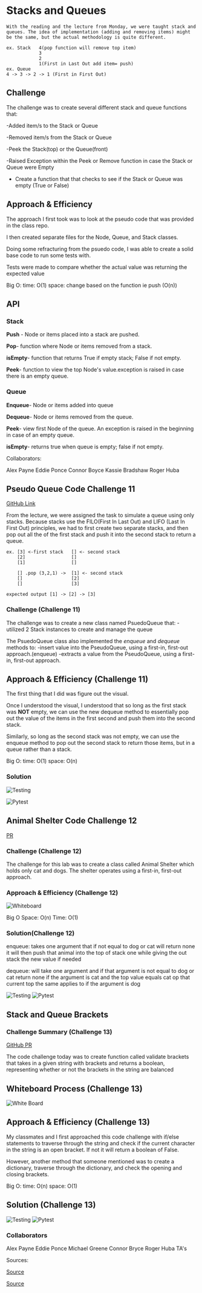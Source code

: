 # Stacks and Queues
    With the reading and the lecture from Monday, we were taught stack and queues. The idea of implementation (adding and removing items) might be the same, but the actual methodology is quite different.

    ex. Stack   4(pop function will remove top item)
                3
                2
                1(First in Last Out add item= push)
    ex. Queue
    4 -> 3 -> 2 -> 1 (First in First Out)

## Challenge

The challenge was to create several different stack and queue functions that:

-Added item/s to the Stack or Queue

-Removed item/s from the Stack or Queue

-Peek the Stack(top) or the Queue(front)

-Raised Exception within the Peek or Remove function in case the Stack or Queue were Empty

- Create a function that that checks to see if the Stack or Queue was empty (True or False)

## Approach & Efficiency

The approach I first took was to look at the pseudo code that was provided in the class repo.

I then created separate files for the Node, Queue, and Stack classes.

Doing some refracturing from the psuedo code, I was able to create a solid base code to run some tests with.

Tests were made to compare whether the actual value was returning the expected value

Big O:
time: O(1)
space: change based on the function ie push (O(n))

## API

### Stack

**Push** - Node or items placed into a stack are pushed.

**Pop**- function where Node or items removed from a stack.

**isEmpty**- function that returns True if empty stack; False if not empty.

**Peek**- function to view the top Node's value.exception is raised in case there is an empty queue.

### Queue

**Enqueue**- Node or items added into queue

**Dequeue**- Node or items removed from the queue.

**Peek**- view first Node of the queue. An exception is raised in the beginning in case of an empty queue.

**isEmpty**- returns true when queue is empty; false if not empty.

Collaborators:

Alex Payne
Eddie Ponce
Connor Boyce
Kassie Bradshaw
Roger Huba

## Pseudo Queue Code Challenge 11

[GitHub Link](https://github.com/bran2miz/data-structures-and-algorithms/tree/main/python/code_challenges/stack-and-queue)

From the lecture, we were assigned the task to simulate a queue using only stacks. Because stacks use the FILO(First In Last Out) and LIFO (Last In First Out) principles, we had to first create two separate stacks, and then pop out all the of the first stack and push it into the second stack to return a queue.

    ex. [3] <-first stack   [] <- second stack
        [2]                 []
        [1]                 []

        [] .pop (3,2,1) ->  [1] <- second stack
        []                  [2]
        []                  [3]

    expected output [1] -> [2] -> [3]

### Challenge (Challenge 11)

The challenge was to create a new class named PsuedoQueue that:
-utilized 2 Stack instances to create and manage the queue

The PsuedoQueue class also implemented the *enqueue* and *dequeue* methods to:
-insert value into the PseudoQueue, using a first-in, first-out approach.(enqueue)
-extracts a value from the PseudoQueue, using a first-in, first-out approach.

## Approach & Efficiency (Challenge 11)

The first thing that I did was figure out the visual.

Once I understood the visual, I understood that so long as the first stack was **NOT** empty, we can use the new dequeue method to essentially pop out the value of the items in the first second and push them into the second stack.

Similarly, so long as the second stack was not empty, we can use the enqueue method to pop out the second stack to return those items, but in a queue rather than a stack.

Big O:
time: O(1)
space: O(n)

### Solution

![Testing](./Images/test_pseudo.png)

![Pytest](./Images/pytest.png)

## Animal Shelter Code Challenge 12

[PR](https://github.com/bran2miz/data-structures-and-algorithms/pull/49)

### Challenge (Challenge 12)

The challenge for this lab was to create a class called Animal Shelter which holds only cat and dogs. The shelter operates using a first-in, first-out approach.

### Approach & Efficiency (Challenge 12)

![Whiteboard](./Images/whiteboard_animal_shelter.png)

Big O Space: O(n) Time: O(1)

### Solution(Challenge 12)

enqueue: takes one argument that if not equal to dog or cat will return none it will then push that animal into the top of stack one while giving the out stack the new value if needed

dequeue: will take one argument and if that argument is not equal to dog or cat return none if the argument is cat and the top value equals cat op that current top the same applies to if the argument is dog

![Testing](./Images/solution.png)
![Pytest](./Images/pytest-animal-shelter.png)

## Stack and Queue Brackets

### Challenge Summary (Challenge 13)

[GitHub PR](https://github.com/bran2miz/data-structures-and-algorithms/pull/51)

The code challenge today was to create function called validate brackets that takes in a given string with brackets and returns a boolean, representing whether or not the brackets in the string are balanced

## Whiteboard Process (Challenge 13)

![White Board](./Images/whiteboard-13.png)

## Approach & Efficiency (Challenge 13)

My classmates and I first approached this code challenge with if/else statements to traverse through the string and check if the current character in the string is an open bracket. If not it will return a boolean of False.

However, another method that someone mentioned was to create a dictionary, traverse through the dictionary, and check the opening and closing brackets.

Big O:
time: O(n)
space: O(1)

## Solution (Challenge 13)

![Testing](./Images/bracket-solution.png)
![Pytest](./Images/pytest-brackets.png)

### Collaborators

Alex Payne
Eddie Ponce
Michael Greene
Connor Bryce
Roger Huba
TA's

Sources:

[Source](https://stackoverflow.com/questions/69192/how-to-implement-a-queue-using-two-stacks)

[Source](https://towardsdatascience.com/implementation-of-queue-from-two-stacks-in-python-data-structure-c35da025eaf6)
